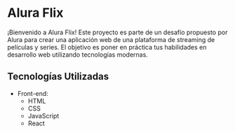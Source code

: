 # Alura Flix

¡Bienvenido a Alura Flix! Este proyecto es parte de un desafío propuesto por Alura para crear una aplicación web de una plataforma de streaming de películas y series. El objetivo es poner en práctica tus habilidades en desarrollo web utilizando tecnologías modernas.


## Tecnologías Utilizadas

- Front-end:
  - HTML
  - CSS
  - JavaScript
  - React

 
 
